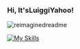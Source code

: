 ### Hi, It'sLuiggiYahoo!


<img src="https://myreadme.vercel.app/api/embed/ItsLuiggiYahoo?panels=userstatistics,toprepositories,toplanguages,commitgraph" alt="reimaginedreadme" />

[![My Skills](https://skillicons.dev/icons?i=js,html,css,wasm)](https://skillicons.dev)
